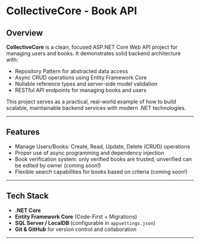 # CollectiveCore - Book API

## Overview

**CollectiveCore** is a clean, focused ASP.NET Core Web API project for managing users and books. It demonstrates solid backend architecture with:

- Repository Pattern for abstracted data access
- Async CRUD operations using Entity Framework Core
- Nullable reference types and server-side model validation
- RESTful API endpoints for managing books and users

This project serves as a practical, real-world example of how to build scalable, maintainable backend services with modern .NET technologies.

---

## Features

- Manage Users/Books: Create, Read, Update, Delete (CRUD) operations
- Proper use of async programming and dependency injection
- Book verification system: only verified books are trusted, unverified can be edited by owner  (coming soon!)
- Flexible search capabilities for books based on criteria (coming soon!) 

---

## Tech Stack

- **.NET Core**  
- **Entity Framework Core** (Code-First + Migrations)  
- **SQL Server / LocalDB** (configurable in `appsettings.json`)  
- **Git & GitHub** for version control and collaboration  

---
